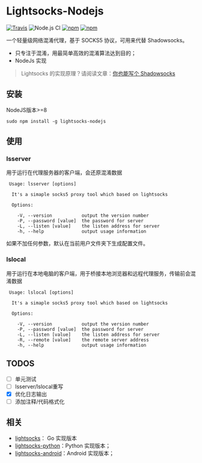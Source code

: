 # Lightsocks-Nodejs
[![Travis](https://img.shields.io/travis/chrisyer/lightsocks-nodejs.svg)](https://github.com/chrisyer/lightsocks-nodejs)
![Node.js CI](https://github.com/chrisyer/lightsocks-nodejs/workflows/Node.js%20CI/badge.svg)
[![npm](https://img.shields.io/npm/v/lightsocks-nodejs.svg)](https://www.npmjs.com/package/lightsocks-nodejs)
[![npm](https://img.shields.io/npm/l/lightsocks-nodejs.svg)](https://www.npmjs.com/package/lightsocks-nodejs)


一个轻量级网络混淆代理，基于 SOCKS5 协议，可用来代替 Shadowsocks。

- 只专注于混淆，用最简单高效的混淆算法达到目的；
- NodeJs 实现

>Lightsocks 的实现原理？请阅读文章：[你也能写个 Shadowsocks](https://github.com/gwuhaolin/blog/issues/12)

## 安装
NodeJS版本>=8

```
sudo npm install -g lightsocks-nodejs
```

## 使用

### lsserver
用于运行在代理服务器的客户端，会还原混淆数据
```
 Usage: lsserver [options]

  It's a simaple socks5 proxy tool which based on lightsocks

  Options:

    -V, --version           output the version number
    -P, --password [value]  the password for server
    -L, --listen [value]    the listen address for server
    -h, --help              output usage information

```
如果不加任何参数，默认在当前用户文件夹下生成配置文件。

### lslocal
用于运行在本地电脑的客户端，用于桥接本地浏览器和远程代理服务，传输前会混淆数据

```
 Usage: lslocal [options]

  It's a simaple socks5 proxy tool which based on lightsocks

  Options:

    -V, --version           output the version number
    -P, --password [value]  the password for server
    -L, --listen [value]    the listen address for server
    -R, --remote [value]    the remote server address
    -h, --help              output usage information

```

## TODOS

- [ ] 单元测试
- [ ] lsserver/lslocal重写
- [x] 优化日志输出
- [ ] 添加注释/代码格式化

## 相关
- [lightsocks](https://github.com/gwuhaolin/lightsocks)： Go 实现版本
- [lightsocks-python](https://github.com/linw1995/lightsocks-python)：Python 实现版本；
- [lightsocks-android](https://github.com/XanthusL/LightSocks-Android)：Android 实现版本；
